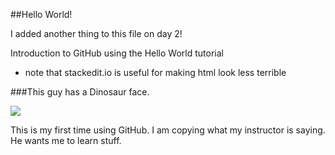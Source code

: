 ##Hello World!

I added another thing to this file on day 2!

Introduction to GitHub using the Hello World tutorial

* note that stackedit.io is useful for making html look less terrible

###This guy has a Dinosaur face.

![](https://encrypted-tbn1.gstatic.com/images?q=tbn:ANd9GcTXltkh12Wz35iR0ZucI--JZYt2N580a6Noo_WK2J6ZvP4QLtf0QFz2_ks)

This is my first time using GitHub. I am copying what my instructor is saying. He wants me to learn stuff.
